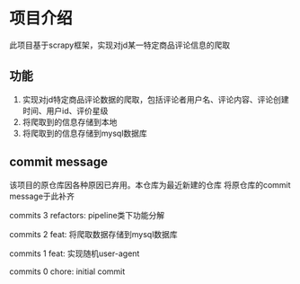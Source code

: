 # 项目介绍
此项目基于scrapy框架，实现对jd某一特定商品评论信息的爬取
## 功能
1. 实现对jd特定商品评论数据的爬取，包括评论者用户名、评论内容、评论创建时间、用户id、评价星级
2. 将爬取到的信息存储到本地
3. 将爬取到的信息存储到mysql数据库


## commit message
该项目的原仓库因各种原因已弃用。本仓库为最近新建的仓库
将原仓库的commit message于此补齐

commits 3
refactors: pipeline类下功能分解

commits 2
feat: 将爬取数据存储到mysql数据库

commits 1
feat: 实现随机user-agent

commits 0
chore: initial commit

